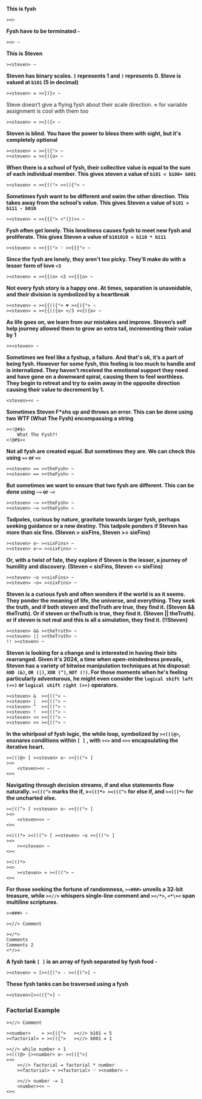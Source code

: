 **This is fysh**

```
><>
```

**Fysh have to be terminated `~`**

```
><> ~
```

**This is Steven**

```
><steven> ~
```

**Steven has binary scales. `}` represents 1 and `)` represents 0. Steve is
valued at `b101` (5 in decimal)**

```
><steven> = ><})}> ~
```

Steve doesn’t give a flying fysh about their scale direction. ≈ for variable
assignment is cool with them too

```
><steven> ≈ ><}({> ~
```

**Steven is blind. You have the power to bless them with sight, but it's
completely optional**

```
><steven> ≈ ><{({°> ~
><steven> = ><{({o> ~
```

**When there is a school of fysh, their collective value is equal to the sum of
each individual member. This gives steven a value of `b101 = b100+ b001`**

```
><steven> ≈ ><{((°> ><(({°> ~
```

**Sometimes fysh want to be different and swim the other direction. This takes
away from the school’s value. This gives Steven a value of
`b101 = b111 - b010`**

```
><steven> ≈ ><{{{°> <°)})>< ~
```

**Fysh often get lonely. This loneliness causes fysh to meet new fysh and
proliferate. This gives Steven a value of `b101010 = b110 * b111`**

```
><steven> ≈ ><{{(°> ♡ ><{{{°> ~
```

**Since the fysh are lonely, they aren't too picky. They’ll make do with a
lesser form of love `<3`**

```
><steven> = ><{{(o> <3 ><{{{o> ~
```

**Not every fysh story is a happy one. At times, separation is unavoidable, and
their division is symbolized by a heartbreak**

```
><steven> ≈ ><{{(({°> 💔 ><{({°> ~
><steven> = ><{{(({o> </3 ><{({o> ~
```

**As life goes on, we learn from our mistakes and improve. Steven’s self help
journey allowed them to grow an extra tail, incrementing their value by 1**

```
>><steven> ~
```

**Sometimes we feel like a fyshup, a failure. And that's ok, it’s a part of
being fysh. However for some fysh, this feeling is too much to handle and is
internalized. They haven’t received the emotional support they need and have
gone on a downward spiral, causing them to feel worthless. They begin to retreat
and try to swim away in the opposite direction causing their value to decrement
by 1.**

```
<steven><< ~
```

**Sometimes Steven F\*shs up and throws an error. This can be done using two WTF
(What The Fysh) encompassing a string**

```
><!@#$>
	What The Fysh?!
<!@#$><
```

**Not all fysh are created equal. But sometimes they are. We can check this
using `≈≈` or `==`**

```
><steven> ≈≈ ><theFysh> ~
><steven> == ><theFysh> ~
```

**But sometimes we want to ensure that two fysh are different. This can be done
using `~≈` or `~=`**

```
><steven> ~≈ ><theFysh> ~
><steven> ~= ><theFysh> ~
```

**Tadpoles, curious by nature, gravitate towards larger fysh, perhaps seeking
guidance or a new destiny. This tadpole ponders if Steven has more than six
fins. (Steven > sixFins, Steven >= sixFins)**

```
><steven> o~ ><sixFins> ~
><steven> o~≈ ><sixFins> ~
```

**Or, with a twist of fate, they explore if Steven is the lesser, a journey of
humility and discovery. (Steven < sixFins, Steven <= sixFins)**

```
><steven> ~o ><sixFins> ~
><steven> ~o≈ ><sixFins> ~
```

**Steven is a curious fysh and often wonders if the world is as it seems. They
ponder the meaning of life, the universe, and everything. They seek the truth,
and if both steven and theTruth are true, they find it. (Steven && theTruth). Or
if steven or theTruth is true, they find it. (Steven || theTruth). or if steven
is not real and this is all a simulation, they find it. (!!Steven)**

```
><steven> && ><theTruth> ~
><steven> || ><theTruth> ~
!! ><steven> ~
```

**Steven is looking for a change and is interested in having their bits
rearranged. Given it's 2024, a time when open-mindedness prevails, Steven has a
variety of bitwise manipulation techniques at his disposal: `AND (&)`, `OR (|)`,
`XOR (^)`, `NOT (!)`. For those moments when he's feeling particularly
adventurous, he might even consider the `logical shift left (<<)` or
`logical shift right (>>)` operators.**

```
><steven> &  ><{((°> ~
><steven> |  ><{((°> ~
><steven> ^  ><{((°> ~
><steven> !  ><{((°> ~
><steven> << ><{((°> ~
><steven> >> ><{((°> ~
```

**In the whirlpool of fysh logic, the while loop, symbolized by `><(((@>`,
ensnares conditions within `[ ]` , with `><>` and `<><` encapsulating the
iterative heart.**

```
><(((@> [ ><steven> o~ ><{((°> ]
><>
	<steven><< ~
<><
```

**Navigating through decision streams, if and else statements flow naturally.
`><(((^>` marks the if, >`<(((*> ><(((^>` for else if, and `><(((*>` for the
uncharted else.**

```
><(((^> [ ><steven> o~ ><{((°> ]
><>
	<steven><< ~
<><

><(((*> ><(((^> [ ><steven> ~o ><{((°> ]
><>
	>><steven> ~
<><

><(((*>
><>
	><steven> ≈ ><(((°> ~
<><
```

**For those seeking the fortune of randomness, `><###>` unveils a 32-bit treasure, while `><//>` whispers single-line comment and `></*>`, `<*\><` span multiline scriptures.**

```
><###> ~

><//> Comment

></*>
Comments
Comments 2
<*/><
```

**A fysh tank `[ ]` is an array of fysh separated by fysh food `-`**

```
><steven> ≈ [><({(°> - ><({(°>] ~
```

**These fysh tanks can be traversed using a fysh**

```
><steven>[><(({°>] ~
```

### Factorial Example

```
><//> Comment

><number>    ≈ ><{({°>   ><//> b101 = 5
><factorial> ≈ ><(({°>   ><//> b001 = 1

><//> while number > 1
><(((@> [><number> o~ ><(({°>]
><>
	><//> factorial = factorial * number
	><factorial> ≈ ><factorial> ♡ ><number> ~

	><//> number -= 1
	<number><< ~
<><
```
